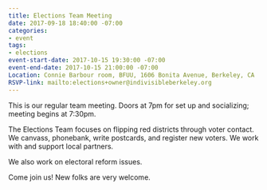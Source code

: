```yaml
---
title: Elections Team Meeting
date: 2017-09-18 18:40:00 -07:00
categories:
- event
tags:
- elections
event-start-date: 2017-10-15 19:30:00 -07:00
event-end-date: 2017-10-15 21:00:00 -07:00
Location: Connie Barbour room, BFUU, 1606 Bonita Avenue, Berkeley, CA
RSVP-link: mailto:elections+owner@indivisibleberkeley.org
---
```


This is our regular team meeting. Doors at 7pm for set up and socializing; meeting begins at 7:30pm.

The Elections Team focuses on flipping red districts through voter contact. We canvass, phonebank, write postcards, and register new voters. We work with and support local partners.

We also work on electoral reform issues.

Come join us! New folks are very welcome. 